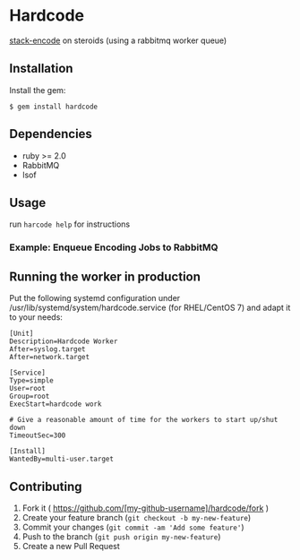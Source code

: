 # Hardcode

[stack-encode](https://github.com/swisstxt/stack-encode) on steroids (using a rabbitmq worker queue)

## Installation

Install the gem:

    $ gem install hardcode

## Dependencies

- ruby >= 2.0
- RabbitMQ
- lsof

## Usage

run `harcode help` for instructions

### Example: Enqueue Encoding Jobs to RabbitMQ

## Running the worker in production

Put the following systemd configuration under /usr/lib/systemd/system/hardcode.service (for RHEL/CentOS 7) and adapt it to your needs:

```
[Unit]
Description=Hardcode Worker
After=syslog.target
After=network.target

[Service]
Type=simple
User=root
Group=root
ExecStart=hardcode work

# Give a reasonable amount of time for the workers to start up/shut down
TimeoutSec=300

[Install]
WantedBy=multi-user.target
```

## Contributing

1. Fork it ( https://github.com/[my-github-username]/hardcode/fork )
2. Create your feature branch (`git checkout -b my-new-feature`)
3. Commit your changes (`git commit -am 'Add some feature'`)
4. Push to the branch (`git push origin my-new-feature`)
5. Create a new Pull Request
